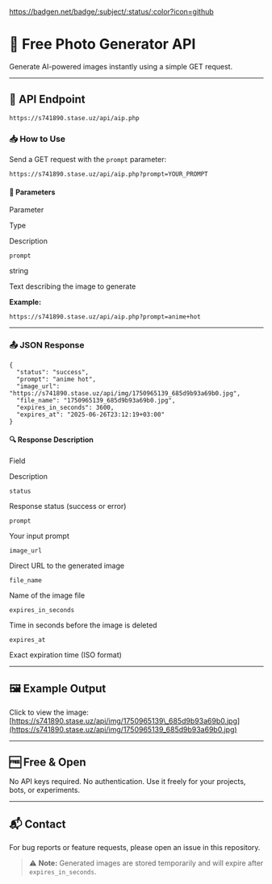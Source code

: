 https://badgen.net/badge/:subject/:status/:color?icon=github

📸 Free Photo Generator API
===========================

Generate AI-powered images instantly using a simple GET request.

* * *

🔗 API Endpoint
---------------

`https://s741890.stase.uz/api/aip.php`

### 📥 How to Use

Send a GET request with the `prompt` parameter:

    https://s741890.stase.uz/api/aip.php?prompt=YOUR_PROMPT

#### 📝 Parameters

Parameter

Type

Description

`prompt`

string

Text describing the image to generate

**Example:**

    https://s741890.stase.uz/api/aip.php?prompt=anime+hot

* * *

### 📤 JSON Response

    {
      "status": "success",
      "prompt": "anime hot",
      "image_url": "https://s741890.stase.uz/api/img/1750965139_685d9b93a69b0.jpg",
      "file_name": "1750965139_685d9b93a69b0.jpg",
      "expires_in_seconds": 3600,
      "expires_at": "2025-06-26T23:12:19+03:00"
    }
    

#### 🔍 Response Description

Field

Description

`status`

Response status (success or error)

`prompt`

Your input prompt

`image_url`

Direct URL to the generated image

`file_name`

Name of the image file

`expires_in_seconds`

Time in seconds before the image is deleted

`expires_at`

Exact expiration time (ISO format)

* * *

🖼️ Example Output
------------------

Click to view the image:  
[https://s741890.stase.uz/api/img/1750965139\_685d9b93a69b0.jpg](https://s741890.stase.uz/api/img/1750965139_685d9b93a69b0.jpg)

* * *

🆓 Free & Open
--------------

No API keys required. No authentication. Use it freely for your projects, bots, or experiments.

* * *

📬 Contact
----------

For bug reports or feature requests, please open an issue in this repository.

> ⚠️ **Note:** Generated images are stored temporarily and will expire after `expires_in_seconds`.
